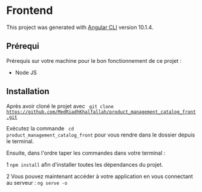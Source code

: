 # Frontend

This project was generated with [Angular CLI](https://github.com/angular/angular-cli) version 10.1.4.

## Prérequi

Prérequis sur votre machine pour le bon fonctionnement de ce projet :
<ul>
    <li>Node JS</li>
</ul>

## Installation


Après avoir cloné le projet avec <code> git clone https://github.com/MedRiadhKhalfallah/product_management_catalog_front.git </code>

Exécutez la commande <code> cd product_management_catalog_front</code> pour vous rendre dans le dossier depuis le terminal.

Ensuite, dans l'ordre taper les commandes dans votre terminal :

1 <code>npm install</code> afin d'installer toutes les dépendances du projet.

2 Vous pouvez maintenant accéder à votre application en vous connectant au serveur : <code>ng serve -o</code>

